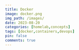 ```yaml
---
title: Docker
image: docker.png
img_path: /images/
date: 2023-08-20
categories: [homelab,concepts]
tags: [docker,containers,devops]
pin: false
comments: true
---
```


